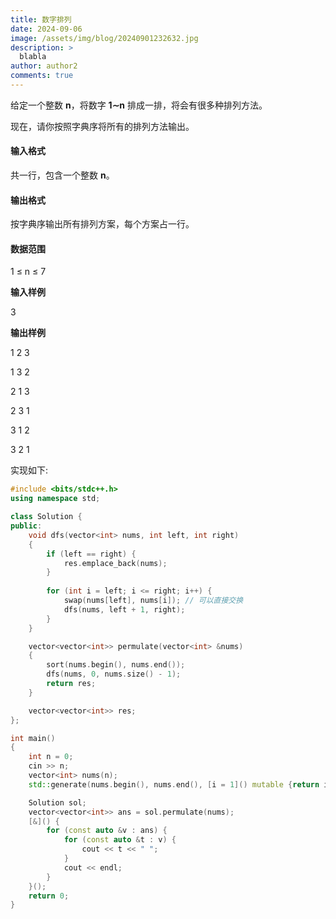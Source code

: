 ```yaml
---
title: 数字排列
date: 2024-09-06
image: /assets/img/blog/20240901232632.jpg
description: >
  blabla
author: author2
comments: true
---
```


给定一个整数 **n**，将数字 **1∼n** 排成一排，将会有很多种排列方法。

现在，请你按照字典序将所有的排列方法输出。

#### 输入格式

共一行，包含一个整数 **n**。

#### 输出格式

按字典序输出所有排列方案，每个方案占一行。

#### 数据范围

<p>1 ≤ n ≤ 7</p>

**输入样例**

<p>3</p>

**输出样例**

<div>
<p>1 2 3</p>
<p>1 3 2</p>
<p>2 1 3</p>
<p>2 3 1</p>
<p>3 1 2</p>
<p>3 2 1</p>
</div>

</div>

实现如下:

```c++
#include <bits/stdc++.h>
using namespace std;

class Solution {
public:
    void dfs(vector<int> nums, int left, int right)
    {
        if (left == right) {
            res.emplace_back(nums);
        }
        
        for (int i = left; i <= right; i++) {
            swap(nums[left], nums[i]); // 可以直接交换
            dfs(nums, left + 1, right);
        }
    }

    vector<vector<int>> permulate(vector<int> &nums)
    {
        sort(nums.begin(), nums.end());
        dfs(nums, 0, nums.size() - 1);
        return res;
    }

    vector<vector<int>> res;
};

int main()
{
    int n = 0;
    cin >> n;
    vector<int> nums(n);
    std::generate(nums.begin(), nums.end(), [i = 1]() mutable {return i++;});

    Solution sol;
    vector<vector<int>> ans = sol.permulate(nums);
    [&]() {
        for (const auto &v : ans) {
            for (const auto &t : v) {
                cout << t << " ";
            }
            cout << endl;
        }
    }();
    return 0;
}
```

